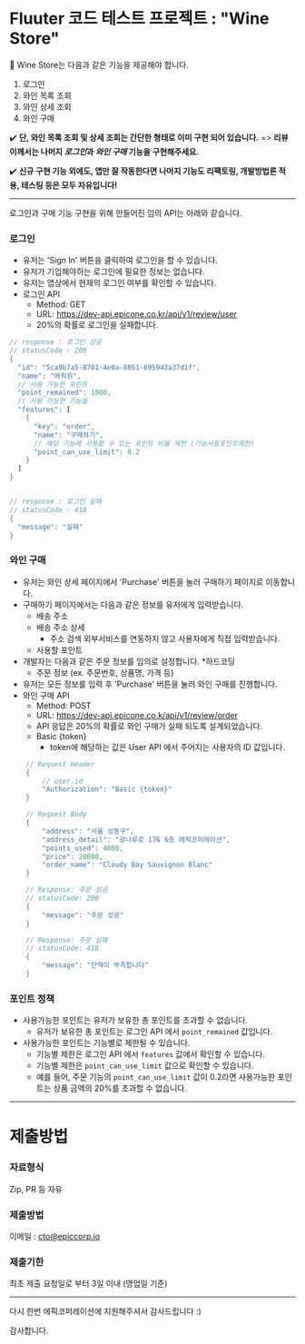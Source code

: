 # Fluuter 코드 테스트 프로젝트 : "Wine Store"

🍷 Wine Store는 다음과 같은 기능을 제공해야 합니다.

1. 로그인
2. 와인 목록 조회
3. 와인 상세 조회
4. 와인 구매

✔️ **단, 와인 목록 조회 및 상세 조회는 간단한 형태로 이미 구현 되어 있습니다.**
=> **리뷰이께서는 나머지 ***로그인***과 ***와인 구매*** 기능을 구현해주세요.**

✔️ **신규 구현 기능 외에도, 앱만 잘 작동한다면 나머지 기능도 리팩토링, 개발방법론 적용, 테스팅 등은 모두 자유입니다!**


---


로그인과 구매 기능 구현을 위해 만들어진 임의 API는 아래와 같습니다.

### 로그인

- 유저는 'Sign In' 버튼을 클릭하여 로그인을 할 수 있습니다.
- 유저가 기입해야하는 로그인에 필요한 정보는 없습니다.
- 유저는 앱상에서 현재의 로그인 여부를 확인할 수 있습니다.
- 로그인 API
  - Method: GET
  - URL: https://dev-api.epicone.co.kr/api/v1/review/user
  - 20%의 확률로 로그인을 실패합니다.

```dart
// response : 로그인 성공
// statusCode : 200
{
  "id": "5ca9b7a5-8701-4e0a-8051-695943a37d1f",
  "name": "에픽원",
  // 사용 가능한 포인트
  "point_remained": 1000,
  // 사용 가능한 기능들
  "features": [
    {
      "key": "order",
      "name": "구매하기",
      // 해당 기능에 사용할 수 있는 포인트 비율 제한 (기능사용포인트제한)
      "point_can_use_limit": 0.2
    }
  ]
}


// response : 로그인 실패
// statusCode : 418
{
  "message": "실패"
}
```

### 와인 구매

- 유저는 와인 상세 페이지에서 'Purchase' 버튼을 눌러 구매하기 페이지로 이동합니다.
- 구매하기 페이지에서는 다음과 같은 정보를 유저에게 입력받습니다.
  - 배송 주소
  - 배송 주소 상세
    - 주소 검색 외부서비스를 연동하지 않고 사용자에게 직접 입력받습니다.
  - 사용할 포인트
- 개발자는 다음과 같은 주문 정보를 임의로 설정합니다. *하드코딩
  - 주문 정보 (ex. 주문번호, 상품명, 가격 등)
- 유저는 모든 정보를 입력 후 'Purchase' 버튼을 눌러 와인 구매를 진행합니다.
- 와인 구매 API
  - Method: POST
  - URL: https://dev-api.epicone.co.k/api/v1/review/order
  - API 응답은 20%의 확률로 와인 구매가 실패 되도록 설계되었습니다.
  - Basic {token}
    - token에 해당하는 값은 User API 에서 주어지는 사용자의 ID 값입니다.

```dart
    // Request Header
    {
        // user.id
        "Authorization": "Basic {token}"
    }

    // Request Body
    {
        "address": "서울 성동구",
        "address_detail": "광나루로 176 6층 에픽코퍼레이션",
        "points_used": 4000,
        "price": 20000,
        "order_name": "Cloudy Bay Sauvignon Blanc"
    }

    // Response: 주문 성공
    // statusCode: 200
    {
        "message": "주문 성공"
    }

    // Response: 주문 실패
    // statusCode: 418
    {
        "message": "잔액이 부족합니다"
    }
```

### 포인트 정책

- 사용가능한 포인트는 유저가 보유한 총 포인트를 초과할 수 없습니다.
  - 유저가 보유한 총 포인트는 로그인 API 에서 `point_remained` 값입니다.
- 사용가능한 포인트는 기능별로 제한될 수 있습니다.
  - 기능별 제한은 로그인 API 에서 `features` 값에서 확인할 수 있습니다.
  - 기능별 제한은 `point_can_use_limit` 값으로 확인할 수 있습니다.
  - 예를 들어, 주문 기능의 `point_can_use_limit` 값이 0.2라면 사용가능한 포인트는 상품 금액의 20%를 초과할 수 없습니다.

---

# 제출방법

### 자료형식

Zip, PR 등 자유

### 제출방법

이메일 : cto@epiccorp.io

### 제출기한

최초 제출 요청일로 부터 3일 이내 (영업일 기준)

---

다시 한번 에픽코퍼레이션에 지원해주셔서 감사드립니다 :)

감사합니다.
